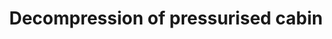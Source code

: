 ---
learningObjectiveId: "071.02.06"
parentId: "071.02"
title: Decompression of pressurised cabin
---